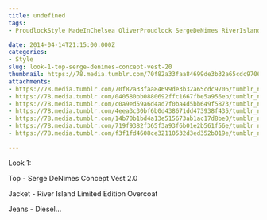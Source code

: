 ```yaml
---
title: undefined
tags:
- ProudlockStyle MadeInChelsea OliverProudlock SergeDeNimes RiverIsland Diesel Timberland

date: 2014-04-14T21:15:00.000Z
categories:
- Style
slug: look-1-top-serge-denimes-concept-vest-20
thumbnail: https://78.media.tumblr.com/70f82a33faa84699de3b32a65cdc9706/tumblr_n2a4eqFslU1rhrm24o1_540.jpg
attachments:
- https://78.media.tumblr.com/70f82a33faa84699de3b32a65cdc9706/tumblr_n2a4eqFslU1rhrm24o1_1280.jpg
- https://78.media.tumblr.com/040580bb0880692ffc1667fbe5a956eb/tumblr_n2a4eqFslU1rhrm24o2_1280.jpg
- https://78.media.tumblr.com/c0a9ed59a6d4ad7f0ba4d5bb649f5873/tumblr_n2a4eqFslU1rhrm24o4_1280.jpg
- https://78.media.tumblr.com/4eea3c30bf6b0d438671dd473938f435/tumblr_n2a4eqFslU1rhrm24o5_1280.jpg
- https://78.media.tumblr.com/14b70b1bd4a13e515673ab1ac17d8be0/tumblr_n2a4eqFslU1rhrm24o6_1280.jpg
- https://78.media.tumblr.com/719f9382f365f3a93f6b01e2b561f56e/tumblr_n2a4eqFslU1rhrm24o7_1280.jpg
- https://78.media.tumblr.com/f3f1fd4608ce32110532d3ed352b019e/tumblr_n2a4eqFslU1rhrm24o3_1280.jpg

---
```


Look 1: 

  Top - Serge DeNimes Concept Vest  2.0 

  Jacket - River Island Limited Edition Overcoat 

  Jeans - Diesel...
